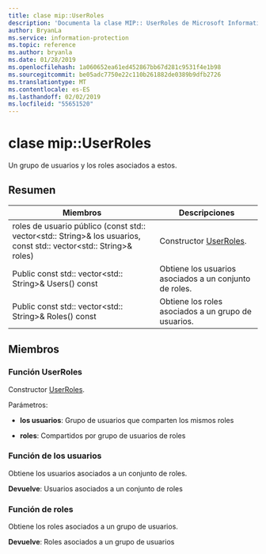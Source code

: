 ```yaml
---
title: clase mip::UserRoles
description: 'Documenta la clase MIP:: UserRoles de Microsoft Information Protection (MIP) SDK.'
author: BryanLa
ms.service: information-protection
ms.topic: reference
ms.author: bryanla
ms.date: 01/28/2019
ms.openlocfilehash: 1a060652ea61ed452867bb67d281c9531f4e1b98
ms.sourcegitcommit: be05adc7750e22c110b261882de0389b9dfb2726
ms.translationtype: MT
ms.contentlocale: es-ES
ms.lasthandoff: 02/02/2019
ms.locfileid: "55651520"
---
```

# <a name="class-mipuserroles"></a>clase mip::UserRoles 
Un grupo de usuarios y los roles asociados a estos.
  
## <a name="summary"></a>Resumen
 Miembros                        | Descripciones                                
--------------------------------|---------------------------------------------
roles de usuario público (const std:: vector\<std:: String\>& los usuarios, const std:: vector\<std:: String\>& roles)  |  Constructor [UserRoles](class_mip_userroles.md).
Public const std:: vector\<std:: String\>& Users() const  |  Obtiene los usuarios asociados a un conjunto de roles.
Public const std:: vector\<std:: String\>& Roles() const  |  Obtiene los roles asociados a un grupo de usuarios.
  
## <a name="members"></a>Miembros
  
### <a name="userroles-function"></a>Función UserRoles
Constructor [UserRoles](class_mip_userroles.md).

Parámetros:  
* **los usuarios**: Grupo de usuarios que comparten los mismos roles 


* **roles**: Compartidos por grupo de usuarios de roles


  
### <a name="users-function"></a>Función de los usuarios
Obtiene los usuarios asociados a un conjunto de roles.

  
**Devuelve**: Usuarios asociados a un conjunto de roles
  
### <a name="roles-function"></a>Función de roles
Obtiene los roles asociados a un grupo de usuarios.

  
**Devuelve**: Roles asociados a un grupo de usuarios